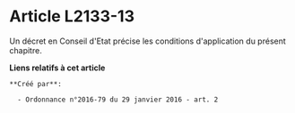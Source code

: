 # Article L2133-13

Un décret en Conseil d'Etat précise les conditions d'application du présent chapitre.

**Liens relatifs à cet article**

	**Créé par**:

	  - Ordonnance n°2016-79 du 29 janvier 2016 - art. 2
